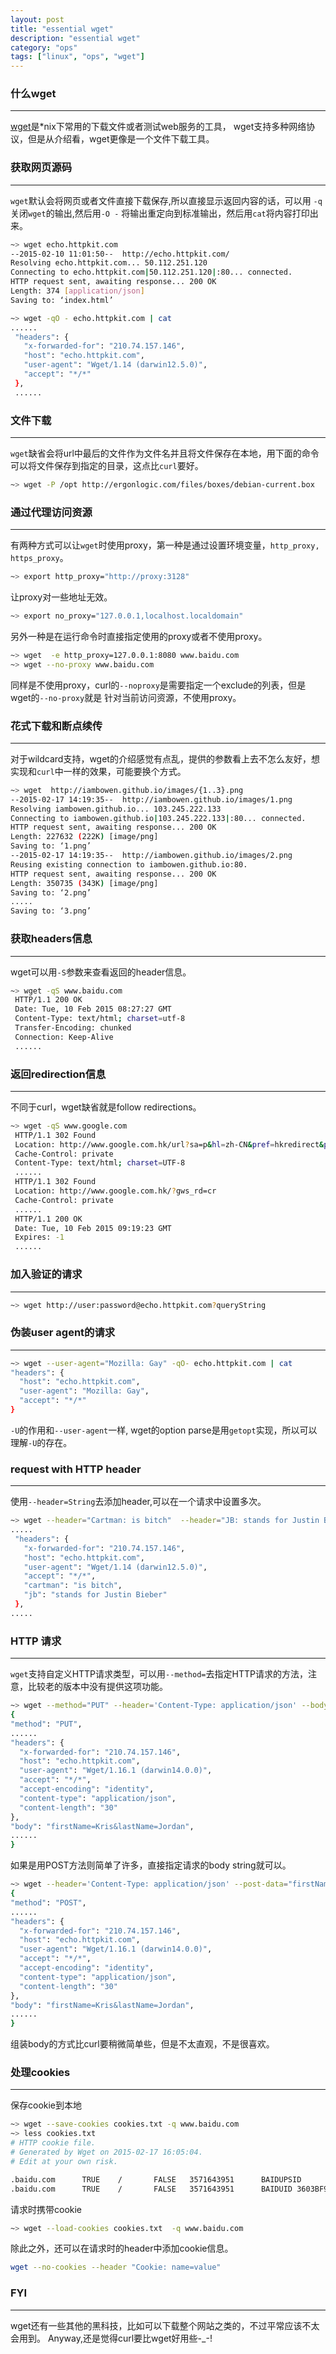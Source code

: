 ```yaml
---
layout: post
title: "essential wget"
description: "essential wget"
category: "ops"
tags: ["linux", "ops", "wget"]
---
```



### 什么wget
---
[wget](https://www.gnu.org/software/wget/)是*nix下常用的下载文件或者测试web服务的工具，
wget支持多种网络协议，但是从介绍看，wget更像是一个文件下载工具。

### 获取网页源码
----
`wget`默认会将网页或者文件直接下载保存,所以直接显示返回内容的话，可以用 `-q`关闭`wget`的输出,然后用`-O -`
将输出重定向到标准输出，然后用`cat`将内容打印出来。

```bash
~> wget echo.httpkit.com
--2015-02-10 11:01:50--  http://echo.httpkit.com/
Resolving echo.httpkit.com... 50.112.251.120
Connecting to echo.httpkit.com|50.112.251.120|:80... connected.
HTTP request sent, awaiting response... 200 OK
Length: 374 [application/json]
Saving to: ‘index.html’

~> wget -qO - echo.httpkit.com | cat
......
 "headers": {
   "x-forwarded-for": "210.74.157.146",
   "host": "echo.httpkit.com",
   "user-agent": "Wget/1.14 (darwin12.5.0)",
   "accept": "*/*"
 },
 ......
```

### 文件下载
----
`wget`缺省会将url中最后的文件作为文件名并且将文件保存在本地，用下面的命令可以将文件保存到指定的目录，这点比`curl`要好。

```bash
~> wget -P /opt http://ergonlogic.com/files/boxes/debian-current.box
```

### 通过代理访问资源
----

有两种方式可以让`wget`时使用proxy，第一种是通过设置环境变量，`http_proxy, https_proxy`。

```bash
~> export http_proxy="http://proxy:3128"
```
让proxy对一些地址无效。

```bash
~> export no_proxy="127.0.0.1,localhost.localdomain"
```

另外一种是在运行命令时直接指定使用的proxy或者不使用proxy。

```bash
~> wget  -e http_proxy=127.0.0.1:8080 www.baidu.com
~> wget --no-proxy www.baidu.com
```
同样是不使用proxy，curl的`--noproxy`是需要指定一个exclude的列表，但是wget的`--no-proxy`就是
针对当前访问资源，不使用proxy。

### 花式下载和断点续传
----
对于wildcard支持，wget的介绍感觉有点乱，提供的参数看上去不怎么友好，想实现和`curl`中一样的效果，可能要换个方式。

```bash
~> wget  http://iambowen.github.io/images/{1..3}.png
--2015-02-17 14:19:35--  http://iambowen.github.io/images/1.png
Resolving iambowen.github.io... 103.245.222.133
Connecting to iambowen.github.io|103.245.222.133|:80... connected.
HTTP request sent, awaiting response... 200 OK
Length: 227632 (222K) [image/png]
Saving to: ‘1.png’
--2015-02-17 14:19:35--  http://iambowen.github.io/images/2.png
Reusing existing connection to iambowen.github.io:80.
HTTP request sent, awaiting response... 200 OK
Length: 350735 (343K) [image/png]
Saving to: ‘2.png’
.....
Saving to: ‘3.png’
```

### 获取headers信息
----
wget可以用`-S`参数来查看返回的header信息。

```bash
~> wget -qS www.baidu.com
 HTTP/1.1 200 OK
 Date: Tue, 10 Feb 2015 08:27:27 GMT
 Content-Type: text/html; charset=utf-8
 Transfer-Encoding: chunked
 Connection: Keep-Alive
 ......
```

### 返回redirection信息
----
不同于curl，wget缺省就是follow redirections。

```bash
~> wget -qS www.google.com
 HTTP/1.1 302 Found
 Location: http://www.google.com.hk/url?sa=p&hl=zh-CN&pref=hkredirect&pval=yes&q=http://www.google.com.hk/%3Fgws_rd%3Dcr&ust=1423559992840904&usg=AFQjCNFkDUqlbUFFIcVDOEXMELBQnEsZIA
 Cache-Control: private
 Content-Type: text/html; charset=UTF-8
 ......
 HTTP/1.1 302 Found
 Location: http://www.google.com.hk/?gws_rd=cr
 Cache-Control: private
 ......
 HTTP/1.1 200 OK
 Date: Tue, 10 Feb 2015 09:19:23 GMT
 Expires: -1
 ......
```

### 加入验证的请求
----
```bash
~> wget http://user:password@echo.httpkit.com?queryString
```

### 伪装user agent的请求
----

```bash
~> wget --user-agent="Mozilla: Gay" -qO- echo.httpkit.com | cat
"headers": {
  "host": "echo.httpkit.com",
  "user-agent": "Mozilla: Gay",
  "accept": "*/*"
}
```
`-U`的作用和`--user-agent`一样, wget的option parse是用`getopt`实现，所以可以理解`-U`的存在。

### request with HTTP header
----
使用`--header=String`去添加header,可以在一个请求中设置多次。

```bash
~> wget --header="Cartman: is bitch"  --header="JB: stands for Justin Bieber" -qO- echo.httpkit.com | cat
.....
 "headers": {
   "x-forwarded-for": "210.74.157.146",
   "host": "echo.httpkit.com",
   "user-agent": "Wget/1.14 (darwin12.5.0)",
   "accept": "*/*",
   "cartman": "is bitch",
   "jb": "stands for Justin Bieber"
 },
.....
```

### HTTP 请求
----
`wget`支持自定义HTTP请求类型，可以用`--method=`去指定HTTP请求的方法，注意，比较老的版本中没有提供这项功能。

```bash
~> wget --method="PUT" --header='Content-Type: application/json' --body-data="firstName=Kris&lastName=Jordan" echo.httpkit.com
{
"method": "PUT",
......
"headers": {
  "x-forwarded-for": "210.74.157.146",
  "host": "echo.httpkit.com",
  "user-agent": "Wget/1.16.1 (darwin14.0.0)",
  "accept": "*/*",
  "accept-encoding": "identity",
  "content-type": "application/json",
  "content-length": "30"
},
"body": "firstName=Kris&lastName=Jordan",
......
}
```
如果是用POST方法则简单了许多，直接指定请求的body string就可以。

```bash
~> wget --header='Content-Type: application/json' --post-data="firstName=Kris&lastName=Jordan" -qO- echo.httpkit.com | cat
{
"method": "POST",
......
"headers": {
  "x-forwarded-for": "210.74.157.146",
  "host": "echo.httpkit.com",
  "user-agent": "Wget/1.16.1 (darwin14.0.0)",
  "accept": "*/*",
  "accept-encoding": "identity",
  "content-type": "application/json",
  "content-length": "30"
},
"body": "firstName=Kris&lastName=Jordan",
......
}
```
组装body的方式比curl要稍微简单些，但是不太直观，不是很喜欢。

### 处理cookies
----
保存cookie到本地

```bash
~> wget --save-cookies cookies.txt -q www.baidu.com
~> less cookies.txt
# HTTP cookie file.
# Generated by Wget on 2015-02-17 16:05:04.
# Edit at your own risk.

.baidu.com      TRUE    /       FALSE   3571643951      BAIDUPSID       3603BF98B1056E609FE72D7D976C0235
.baidu.com      TRUE    /       FALSE   3571643951      BAIDUID 3603BF98B1056E609FE72D7D976C0235:FG=1
```
请求时携带cookie

```bash
~> wget --load-cookies cookies.txt  -q www.baidu.com
```
除此之外，还可以在请求时的header中添加cookie信息。

```bash
wget --no-cookies --header "Cookie: name=value"
```

### FYI
----
wget还有一些其他的黑科技，比如可以下载整个网站之类的，不过平常应该不太会用到。
Anyway,还是觉得curl要比wget好用些-_-!
